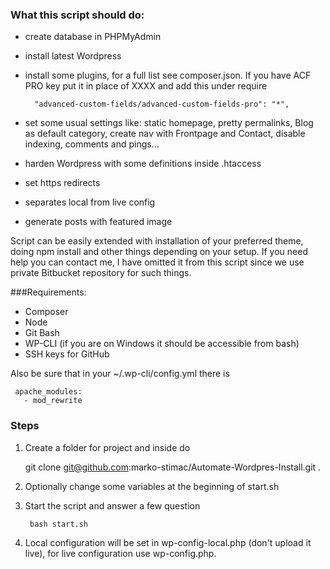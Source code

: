 ### What this script should do: 

- create database in PHPMyAdmin
- install latest Wordpress
- install some plugins, for a full list see composer.json. If you have ACF PRO key put it in place of XXXX and add this under require

        "advanced-custom-fields/advanced-custom-fields-pro": "*",
    
- set some usual settings like: static homepage, pretty permalinks, Blog as default category, create nav with Frontpage and Contact, disable indexing, comments and pings...
- harden Wordpress with some definitions inside .htaccess
- set https redirects
- separates local from live config
- generate posts with featured image

Script can be easily extended with installation of your preferred theme, doing npm install and other things depending on your setup. If you need help you can contact me, I have omitted it from this script since we use private Bitbucket repository for such things.

###Requirements: 

- Composer
- Node
- Git Bash
- WP-CLI (if you are on Windows it should be accessible from bash)
- SSH keys for GitHub

Also be sure that in your ~/.wp-cli/config.yml there is

     apache_modules:
       - mod_rewrite

### Steps

1. Create a folder for project and inside do

     git clone git@github.com:marko-stimac/Automate-Wordpres-Install.git .

2. Optionally change some variables at the beginning of start.sh

3. Start the script and answer a few question

        bash start.sh

4. Local configuration will be set in wp-config-local.php (don't upload it live), for live configuration use wp-config.php. 